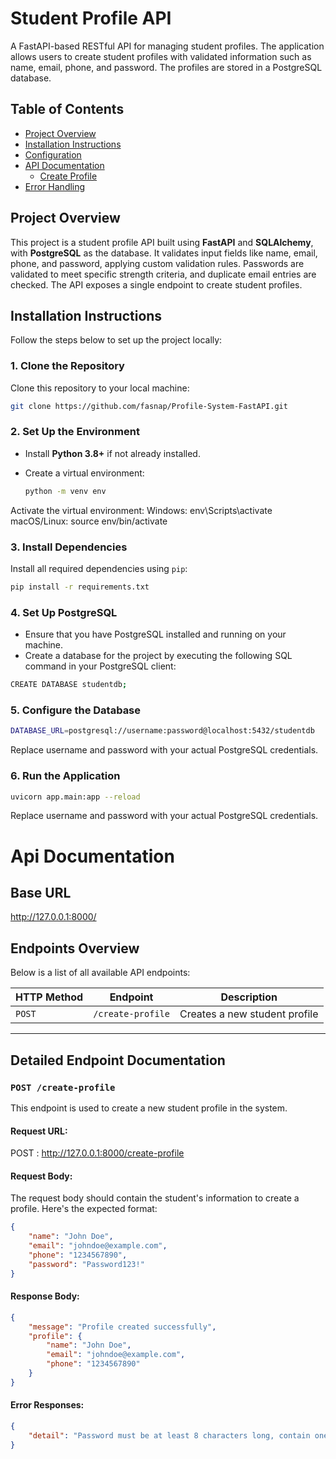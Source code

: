 # Student Profile API

A FastAPI-based RESTful API for managing student profiles. The application allows users to create student profiles with validated information such as name, email, phone, and password. The profiles are stored in a PostgreSQL database.

## Table of Contents

- [Project Overview](#project-overview)
- [Installation Instructions](#installation-instructions)
- [Configuration](#configuration)
- [API Documentation](#api-documentation)
  - [Create Profile](#create-profile)
- [Error Handling](#error-handling)


## Project Overview

This project is a student profile API built using **FastAPI** and **SQLAlchemy**, with **PostgreSQL** as the database. It validates input fields like name, email, phone, and password, applying custom validation rules. Passwords are validated to meet specific strength criteria, and duplicate email entries are checked. The API exposes a single endpoint to create student profiles.

## Installation Instructions

Follow the steps below to set up the project locally:

### 1. Clone the Repository

Clone this repository to your local machine:

```bash
git clone https://github.com/fasnap/Profile-System-FastAPI.git
```

### 2. Set Up the Environment

- Install **Python 3.8+** if not already installed.
- Create a virtual environment:

  ```bash
  python -m venv env
  ```
Activate the virtual environment:
Windows: env\Scripts\activate
macOS/Linux: source env/bin/activate

### 3. Install Dependencies

Install all required dependencies using `pip`:

```bash
pip install -r requirements.txt
```

### 4. Set Up PostgreSQL
- Ensure that you have PostgreSQL installed and running on your machine.
- Create a database for the project by executing the following SQL command in your PostgreSQL client:
```bash
CREATE DATABASE studentdb;
```

### 5. Configure the Database

```bash
DATABASE_URL=postgresql://username:password@localhost:5432/studentdb

```
Replace username and password with your actual PostgreSQL credentials.

### 6. Run the Application

```bash
uvicorn app.main:app --reload

```
Replace username and password with your actual PostgreSQL credentials.

# Api Documentation

## Base URL
http://127.0.0.1:8000/

## Endpoints Overview

Below is a list of all available API endpoints:

| HTTP Method | Endpoint          | Description                                 |
|-------------|-------------------|---------------------------------------------|
| `POST`      | `/create-profile`  | Creates a new student profile               |

---

## Detailed Endpoint Documentation

### `POST /create-profile`

This endpoint is used to create a new student profile in the system.

#### Request URL:
POST : http://127.0.0.1:8000/create-profile


#### Request Body:

The request body should contain the student's information to create a profile. Here's the expected format:

```json
{
    "name": "John Doe",
    "email": "johndoe@example.com",
    "phone": "1234567890",
    "password": "Password123!"
}
```
#### Response Body:
```json
{
    "message": "Profile created successfully",
    "profile": {
        "name": "John Doe",
        "email": "johndoe@example.com",
        "phone": "1234567890"
    }
}
```
#### Error Responses:
```json
{
    "detail": "Password must be at least 8 characters long, contain one uppercase, one lowercase, one digit, and one special character."
}
```

